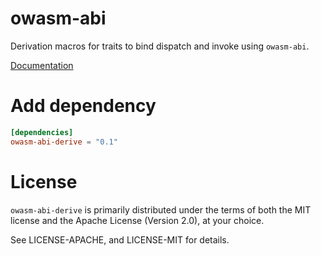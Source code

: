 # owasm-abi
Derivation macros for traits to bind dispatch and invoke using `owasm-abi`.

[Documentation](https://docs.rs/owasm-abi-derive/)

# Add dependency

```toml
[dependencies]
owasm-abi-derive = "0.1"
```
# License

`owasm-abi-derive` is primarily distributed under the terms of both the MIT
license and the Apache License (Version 2.0), at your choice.

See LICENSE-APACHE, and LICENSE-MIT for details.

